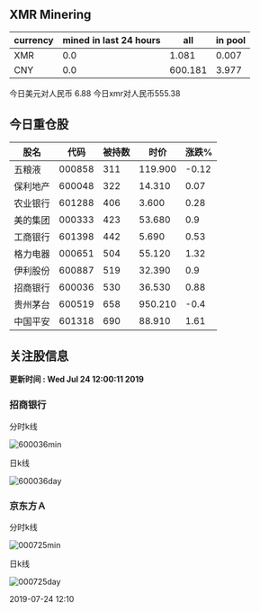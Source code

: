 ## XMR Minering

|currency|mined in last 24 hours|all|in pool|
|---|---|---|---|
|XMR|0.0|1.081|0.007|
|CNY|0.0|600.181|3.977|

今日美元对人民币 6.88	今日xmr对人民币555.38


## 今日重仓股 

|股名|代码|被持数|时价|涨跌%|
|---|---|---|---|---|
|五粮液|000858|311|119.900|-0.12|
|保利地产|600048|322|14.310|0.07|
|农业银行|601288|406|3.600|0.28|
|美的集团|000333|423|53.680|0.9|
|工商银行|601398|442|5.690|0.53|
|格力电器|000651|504|55.120|1.32|
|伊利股份|600887|519|32.390|0.9|
|招商银行|600036|530|36.530|0.88|
|贵州茅台|600519|658|950.210|-0.4|
|中国平安|601318|690|88.910|1.61|

## 关注股信息
**更新时间 : Wed Jul 24 12:00:11 2019**
### 招商银行 
分时k线

![600036min](http://image.sinajs.cn/newchart/min/n/sh600036.gif)

日k线

![600036day](http://image.sinajs.cn/newchart/daily/n/sh600036.gif)

### 京东方Ａ 
分时k线

![000725min](http://image.sinajs.cn/newchart/min/n/sz000725.gif)

日k线

![000725day](http://image.sinajs.cn/newchart/daily/n/sz000725.gif)

2019-07-24 12:10